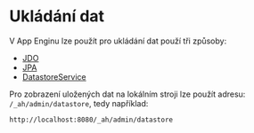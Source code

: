 # Ukládání dat #

V App Enginu lze použít pro ukládání dat použí tři způsoby:
  * [JDO](JDO.md)
  * [JPA](JPA.md)
  * [DatastoreService](DatastoreService.md)

Pro zobrazení uložených dat na lokálním stroji lze použít adresu: `/_ah/admin/datastore`, tedy například:
```
http://localhost:8080/_ah/admin/datastore
```